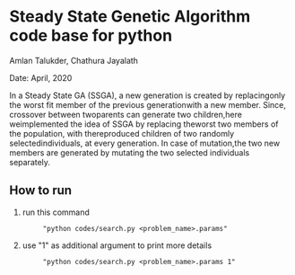 # Steady State Genetic Algorithm code base for python

Amlan Talukder, Chathura Jayalath

Date: April, 2020

In a Steady State GA (SSGA), a new generation is created by replacingonly the worst fit member of the previous generationwith a new member. Since, crossover between twoparents can generate two children,here weimplemented the idea of SSGA by replacing theworst two members of the population, with thereproduced children of two randomly selectedindividuals, at every generation. In case of mutation,the two new members are generated by mutating the two selected individuals separately.

How to run
-----------------------------------------------------------
1. run this command 

            "python codes/search.py <problem_name>.params"

2. use "1" as additional argument to print more details

            "python codes/search.py <problem_name>.params 1"
